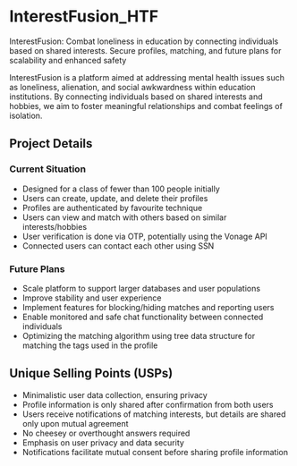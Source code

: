 # InterestFusion_HTF
InterestFusion: Combat loneliness in education by connecting individuals based on shared interests. Secure profiles, matching, and future plans for scalability and enhanced safety


InterestFusion is a platform aimed at addressing mental health issues such as loneliness, alienation, and social awkwardness within education institutions. By connecting individuals based on shared interests and hobbies, we aim to foster meaningful relationships and combat feelings of isolation.

## Project Details

### Current Situation
- Designed for a class of fewer than 100 people initially
- Users can create, update, and delete their profiles
- Profiles are authenticated by favourite technique
- Users can view and match with others based on similar interests/hobbies
- User verification is done via OTP, potentially using the Vonage API
- Connected users can contact each other using SSN

### Future Plans
- Scale platform to support larger databases and user populations
- Improve stability and user experience
- Implement features for blocking/hiding matches and reporting users
- Enable monitored and safe chat functionality between connected individuals
- Optimizing the matching algorithm using tree data structure for matching the tags used in the profile

## Unique Selling Points (USPs)
- Minimalistic user data collection, ensuring privacy
- Profile information is only shared after confirmation from both users
- Users receive notifications of matching interests, but details are shared only upon mutual agreement
- No cheesey or overthought answers required
- Emphasis on user privacy and data security
- Notifications facilitate mutual consent before sharing profile information

